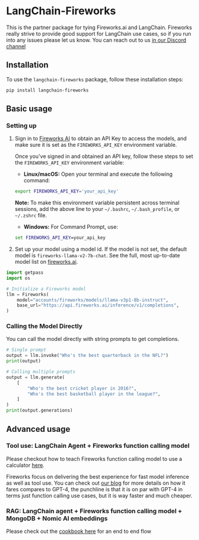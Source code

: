 # LangChain-Fireworks

This is the partner package for tying Fireworks.ai and LangChain. Fireworks really strive to provide good support for LangChain use cases, so if you run into any issues please let us know. You can reach out to us [in our Discord channel](https://discord.com/channels/1137072072808472616/)


## Installation

To use the `langchain-fireworks` package, follow these installation steps:

```bash
pip install langchain-fireworks
```



## Basic usage

### Setting up

1. Sign in to [Fireworks AI](http://fireworks.ai/) to obtain an API Key to access the models, and make sure it is set as the `FIREWORKS_API_KEY` environment variable.

    Once you've signed in and obtained an API key, follow these steps to set the `FIREWORKS_API_KEY` environment variable:
    - **Linux/macOS:** Open your terminal and execute the following command:
    ```bash
    export FIREWORKS_API_KEY='your_api_key'
    ```
    **Note:** To make this environment variable persistent across terminal sessions, add the above line to your `~/.bashrc`, `~/.bash_profile`, or `~/.zshrc` file.

    - **Windows:** For Command Prompt, use:
    ```cmd
    set FIREWORKS_API_KEY=your_api_key
    ```

2. Set up your model using a model id. If the model is not set, the default model is `fireworks-llama-v2-7b-chat`. See the full, most up-to-date model list on [fireworks.ai](https://fireworks.ai/models).

```python
import getpass
import os

# Initialize a Fireworks model
llm = Fireworks(
    model="accounts/fireworks/models/llama-v3p1-8b-instruct",
    base_url="https://api.fireworks.ai/inference/v1/completions",
)
```


### Calling the Model Directly

You can call the model directly with string prompts to get completions.

```python
# Single prompt
output = llm.invoke("Who's the best quarterback in the NFL?")
print(output)
```

```python
# Calling multiple prompts
output = llm.generate(
    [
        "Who's the best cricket player in 2016?",
        "Who's the best basketball player in the league?",
    ]
)
print(output.generations)
```





## Advanced usage
### Tool use: LangChain Agent + Fireworks function calling model
Please checkout how to teach Fireworks function calling model to use a calculator [here](https://github.com/fw-ai/cookbook/blob/main/learn/function-calling/notebooks_langchain/fireworks_langchain_tool_usage.ipynb). 

Fireworks focus on delivering the best experience for fast model inference as well as tool use. You can check out [our blog](https://fireworks.ai/blog/firefunction-v1-gpt-4-level-function-calling) for more details on how it fares compares to GPT-4, the punchline is that it is on par with GPT-4 in terms just function calling use cases, but it is way faster and much cheaper.

### RAG: LangChain agent + Fireworks function calling model + MongoDB + Nomic AI embeddings
Please check out the [cookbook here](https://github.com/fw-ai/cookbook/blob/main/integrations/MongoDB/project_rag_with_mongodb/mongodb_agent.ipynb) for an end to end flow
